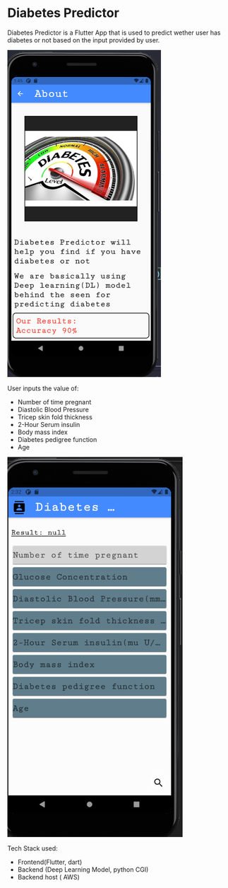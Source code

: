 # Diabetes Predictor

Diabetes Predictor is a Flutter App that is used to predict wether user has diabetes or not based on the input provided by user.

![about](https://github.com/Nitesh-thapliyal/Diabetes-Predictor-App/blob/master/src/about.png)

User inputs the value of:
- Number of time pregnant
- Diastolic Blood Pressure
- Tricep skin fold thickness
- 2-Hour Serum insulin
- Body mass index
- Diabetes pedigree function
- Age

![about](https://github.com/Nitesh-thapliyal/Diabetes-Predictor-App/blob/master/src/main.png)

Tech Stack used: 
- Frontend(Flutter, dart)
- Backend (Deep Learning Model, python CGI)
- Backend host ( AWS)